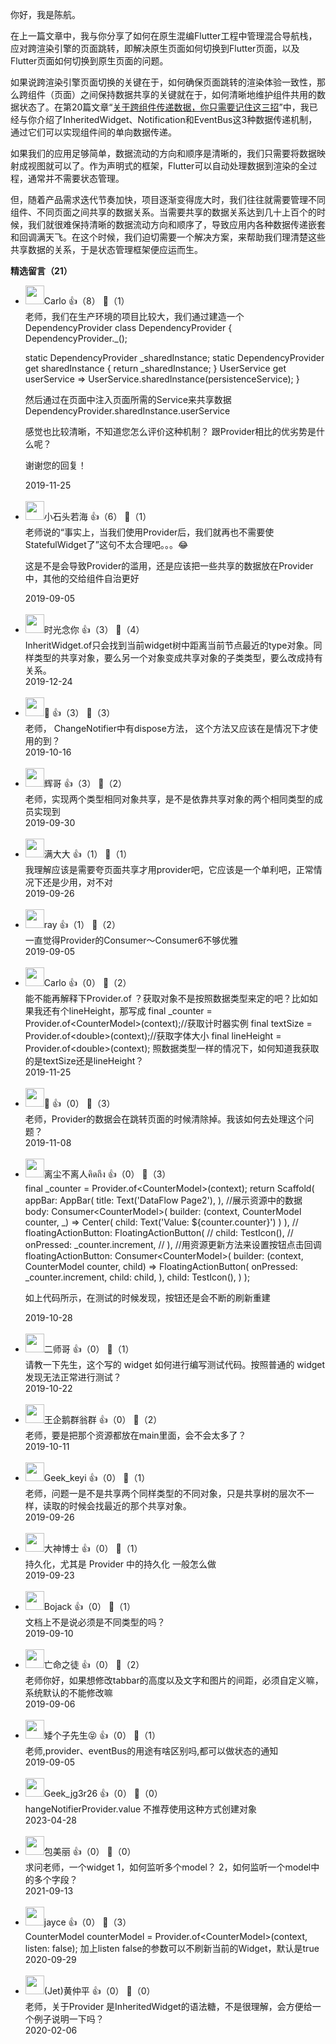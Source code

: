 你好，我是陈航。

在上一篇文章中，我与你分享了如何在原生混编Flutter工程中管理混合导航栈，应对跨渲染引擎的页面跳转，即解决原生页面如何切换到Flutter页面，以及Flutter页面如何切换到原生页面的问题。

如果说跨渲染引擎页面切换的关键在于，如何确保页面跳转的渲染体验一致性，那么跨组件（页面）之间保持数据共享的关键就在于，如何清晰地维护组件共用的数据状态了。在第20篇文章“[关于跨组件传递数据，你只需要记住这三招](https://time.geekbang.org/column/article/116382)”中，我已经与你介绍了InheritedWidget、Notification和EventBus这3种数据传递机制，通过它们可以实现组件间的单向数据传递。

如果我们的应用足够简单，数据流动的方向和顺序是清晰的，我们只需要将数据映射成视图就可以了。作为声明式的框架，Flutter可以自动处理数据到渲染的全过程，通常并不需要状态管理。

但，随着产品需求迭代节奏加快，项目逐渐变得庞大时，我们往往就需要管理不同组件、不同页面之间共享的数据关系。当需要共享的数据关系达到几十上百个的时候，我们就很难保持清晰的数据流动方向和顺序了，导致应用内各种数据传递嵌套和回调满天飞。在这个时候，我们迫切需要一个解决方案，来帮助我们理清楚这些共享数据的关系，于是状态管理框架便应运而生。
<div><strong>精选留言（21）</strong></div><ul>
<li><img src="https://static001.geekbang.org/account/avatar/00/0f/48/55/48de9a24.jpg" width="30px"><span>Carlo</span> 👍（8） 💬（1）<div>老师，我们在生产环境的项目比较大，我们通过建造一个DependencyProvider 
class DependencyProvider {
  DependencyProvider._();

  static DependencyProvider _sharedInstance;
  static DependencyProvider get sharedInstance {
    return _sharedInstance;
  }
  UserService get userService =&gt; UserService.sharedInstance(persistenceService);
}

然后通过在页面中注入页面所需的Service来共享数据
DependencyProvider.sharedInstance.userService

感觉也比较清晰，不知道您怎么评价这种机制？
跟Provider相比的优劣势是什么呢？

谢谢您的回复！</div>2019-11-25</li><br/><li><img src="https://static001.geekbang.org/account/avatar/00/17/c8/db/44a3b5c3.jpg" width="30px"><span>小石头若海</span> 👍（6） 💬（1）<div>老师说的“事实上，当我们使用Provider后，我们就再也不需要使StatefulWidget了”这句不太合理吧。。。😂

这是不是会导致Provider的滥用，还是应该把一些共享的数据放在Provider中，其他的交给组件自治更好</div>2019-09-05</li><br/><li><img src="https://static001.geekbang.org/account/avatar/00/10/0c/05/3e2b8688.jpg" width="30px"><span>时光念你</span> 👍（3） 💬（4）<div>InheritWidget.of只会找到当前widget树中距离当前节点最近的type对象。同样类型的共享对象，要么另一个对象变成共享对象的子类类型，要么改成持有关系。</div>2019-12-24</li><br/><li><img src="https://static001.geekbang.org/account/avatar/00/16/1e/e0/238fda97.jpg" width="30px"><span>🌝</span> 👍（3） 💬（3）<div>老师， ChangeNotifier中有dispose方法， 这个方法又应该在是情况下才使用的到？</div>2019-10-16</li><br/><li><img src="" width="30px"><span>辉哥</span> 👍（3） 💬（2）<div>老师，实现两个类型相同对象共享，是不是依靠共享对象的两个相同类型的成员实现到</div>2019-09-30</li><br/><li><img src="https://static001.geekbang.org/account/avatar/00/11/da/66/5858322e.jpg" width="30px"><span>满大大</span> 👍（1） 💬（1）<div>我理解应该是需要夸页面共享才用provider吧，它应该是一个单利吧，正常情况下还是少用，对不对</div>2019-09-26</li><br/><li><img src="http://thirdwx.qlogo.cn/mmopen/vi_32/Q0j4TwGTfTIzYVBmYxzSZLFptgiazZ3CBiaMR2deF89Ja4eTNricbpNicQtIx72o9rqTP0emjQpJ0HHKOfPiajhckyw/132" width="30px"><span>ray</span> 👍（1） 💬（2）<div>一直觉得Provider的Consumer～Consumer6不够优雅</div>2019-09-05</li><br/><li><img src="https://static001.geekbang.org/account/avatar/00/0f/48/55/48de9a24.jpg" width="30px"><span>Carlo</span> 👍（0） 💬（2）<div>能不能再解释下Provider.of ？获取对象不是按照数据类型来定的吧？比如如果我还有个lineHeight，那写成
final _counter = Provider.of&lt;CounterModel&gt;(context);&#47;&#47;获取计时器实例
final textSize = Provider.of&lt;double&gt;(context);&#47;&#47;获取字体大小
final lineHeight = Provider.of&lt;double&gt;(context);
照数据类型一样的情况下，如何知道我获取的是textSize还是lineHeight？</div>2019-11-25</li><br/><li><img src="https://static001.geekbang.org/account/avatar/00/16/1e/e0/238fda97.jpg" width="30px"><span>🌝</span> 👍（0） 💬（3）<div>老师，Provider的数据会在跳转页面的时候清除掉。我该如何去处理这个问题？</div>2019-11-08</li><br/><li><img src="https://static001.geekbang.org/account/avatar/00/10/f7/16/20562cdf.jpg" width="30px"><span>离尘不离人คิดถึง</span> 👍（0） 💬（3）<div>final _counter = Provider.of&lt;CounterModel&gt;(context);
    return Scaffold(
      appBar: AppBar(
        title: Text(&#39;DataFlow Page2&#39;),
      ),
      &#47;&#47;展示资源中的数据
      body: Consumer&lt;CounterModel&gt;(
        builder: (context, CounterModel counter, _) =&gt; Center(
          child: Text(&#39;Value: ${counter.counter}&#39;)
        )
      ),
      &#47;&#47; floatingActionButton: FloatingActionButton(
      &#47;&#47;   child: TestIcon(),
      &#47;&#47;   onPressed: _counter.increment,
      &#47;&#47; ),
      &#47;&#47;用资源更新方法来设置按钮点击回调
      floatingActionButton: Consumer&lt;CounterModel&gt;(
        builder: (context, CounterModel counter, child) =&gt; FloatingActionButton(
          onPressed: _counter.increment,
          child: child,
        ),
        child: TestIcon(),
      )
    );

如上代码所示，在测试的时候发现，按钮还是会不断的刷新重建</div>2019-10-28</li><br/><li><img src="https://static001.geekbang.org/account/avatar/00/11/9e/6e/c4fa7cbc.jpg" width="30px"><span>二师哥</span> 👍（0） 💬（1）<div>请教一下先生，这个写的 widget 如何进行编写测试代码。按照普通的 widget 发现无法正常进行测试？</div>2019-10-22</li><br/><li><img src="https://static001.geekbang.org/account/avatar/00/0f/4d/75/7c9c8d56.jpg" width="30px"><span>王企鹅群翁群</span> 👍（0） 💬（2）<div>老师，要是把那个资源都放在main里面，会不会太多了？</div>2019-10-11</li><br/><li><img src="https://thirdwx.qlogo.cn/mmopen/vi_32/Q0j4TwGTfTJEDNglUOrnn3bWOByASEZjMSGZl9EEiby6Z2hfQdCFLuP2FbphsEbSGEQyA1VmmhwqCPiaiaguHMoZQ/132" width="30px"><span>Geek_keyi</span> 👍（0） 💬（1）<div>老师，问题一是不是共享两个同样类型的不同对象，只是共享树的层次不一样，读取的时候会找最近的那个共享对象。</div>2019-09-26</li><br/><li><img src="https://static001.geekbang.org/account/avatar/00/12/3c/88/6bef27d6.jpg" width="30px"><span>大神博士</span> 👍（0） 💬（1）<div>持久化，尤其是 Provider 中的持久化 一般怎么做</div>2019-09-23</li><br/><li><img src="http://thirdwx.qlogo.cn/mmopen/vi_32/DYAIOgq83eoLw2qjwoaVCDq8BqCcXOibyTG3rxiaJlDy2lt62IkiaDrrHeVwq4Pe8RpBbYJTIiadyicZ7InBCLCjJtQ/132" width="30px"><span>Bojack</span> 👍（0） 💬（1）<div>文档上不是说必须是不同类型的吗？</div>2019-09-10</li><br/><li><img src="https://static001.geekbang.org/account/avatar/00/10/bb/dd/5d473145.jpg" width="30px"><span>亡命之徒</span> 👍（0） 💬（2）<div>老师你好，如果想修改tabbar的高度以及文字和图片的间距，必须自定义嘛，系统默认的不能修改嘛</div>2019-09-06</li><br/><li><img src="https://static001.geekbang.org/account/avatar/00/11/81/45/9aa91b75.jpg" width="30px"><span>矮个子先生😝</span> 👍（0） 💬（1）<div>老师,provider、eventBus的用途有啥区别吗,都可以做状态的通知</div>2019-09-05</li><br/><li><img src="http://thirdwx.qlogo.cn/mmopen/vi_32/PiajxSqBRaEK5icO2A4K7HYTYfQoagTz7VbtgxfS2ibBqLnKVWwQZgsePibZWFvFJEhPT8BtpQSaFx9IEodyp6c0dw/132" width="30px"><span>Geek_jg3r26</span> 👍（0） 💬（0）<div>hangeNotifierProvider.value 不推荐使用这种方式创建对象</div>2023-04-28</li><br/><li><img src="https://static001.geekbang.org/account/avatar/00/11/b1/55/249c3abd.jpg" width="30px"><span>包美丽</span> 👍（0） 💬（0）<div>求问老师，一个widget
1，如何监听多个model？
2，如何监听一个model中的多个字段？</div>2021-09-13</li><br/><li><img src="http://thirdwx.qlogo.cn/mmopen/vi_32/DYAIOgq83epk6XJfVGqsW1b5oiatsuvSRkCF4yo2KxSUSf5LHRRTbuCPKJrRiblqRbMZBuicQMgDTO1bRp6vXW7Lg/132" width="30px"><span>jayce</span> 👍（0） 💬（3）<div>CounterModel counterModel = Provider.of&lt;CounterModel&gt;(context, listen: false);
加上listen false的参数可以不刷新当前的Widget，默认是true</div>2020-09-29</li><br/><li><img src="https://static001.geekbang.org/account/avatar/00/12/fc/cb/5e79c6ed.jpg" width="30px"><span>(Jet)黄仲平</span> 👍（0） 💬（0）<div>老师，关于Provider  是InheritedWidget的语法糖，不是很理解，会方便给一个例子说明一下吗？</div>2020-02-06</li><br/>
</ul>